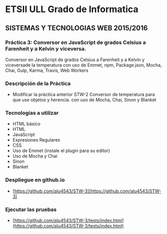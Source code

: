 # ETSII ULL Grado de Informatica
## SISTEMAS Y TECNOLOGIAS WEB 2015/2016
### Práctica 3: Conversor en JavaScript de grados Celsius a Farenheit y a Kelvin y  viceversa.
Conversor en JavaScript de grados Celsius a Farenheit y a Kelvin y viceversade la temperatura con uso de Emmet, npm, Package.json, Mocha, Chai, Gulp, Karma, Travis, Web Workers
### Descripción de la Práctica

* Modificar la práctica anterior STW-2 Conversor de temperatura para que use objetos y herencia. con uso de Mocha, Chai, Sinon y Blanket


### Tecnologías a utilizar
* HTML básico
* HTML
* JavaScript
* Expresiones Regulares
* CSS
* Uso de Emmet (instale el plugin para su editor)
* Uso de Mocha y Chai
* Sinon
* Blanket

### Despliegue en github.io

* [https://github.com/alu4543/STW-3](https://github.com/alu4543/STW-3)

### Ejecutar las pruebas

* [https://github.com/alu4543/STW-3/tests/index.html](https://github.com/alu4543/STW-3/tests/index.html)

